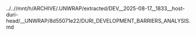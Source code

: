../..//mnt/h/ARCHIVE/.UNWRAP/extracted/DEV__2025-08-17__1833__host-duri-head/__UNWRAP/8d55071e22/DURI_DEVELOPMENT_BARRIERS_ANALYSIS.md